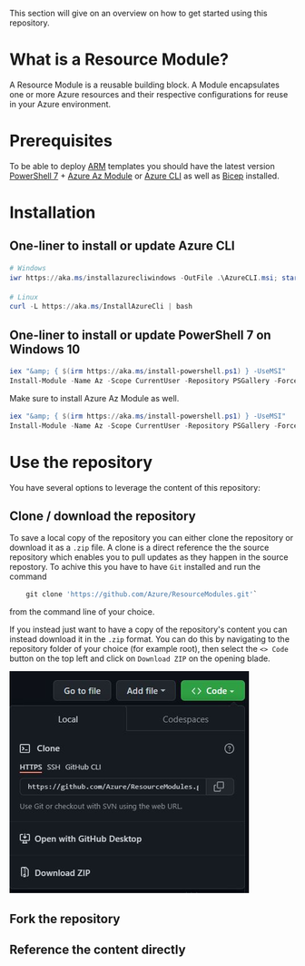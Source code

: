 This section will give on an overview on how to get started using this repository.

# What is a Resource Module?
A Resource Module is a reusable building block. A Module encapsulates one or more Azure resources and their respective configurations for reuse in your Azure environment.

# Prerequisites

To be able to deploy [ARM][AzureResourceManager] templates you should have the latest version [PowerShell 7][PowerShellDocs] + [Azure Az Module][InstallAzPs] or [Azure CLI](<https://docs.microsoft.com/en-us/cli/azure/>) as well as [Bicep][Bicep] installed.

# Installation

## One-liner to install or update Azure CLI

```PowerShell
# Windows
iwr https://aka.ms/installazurecliwindows -OutFile .\AzureCLI.msi; start msiexec.exe -Wait -ArgumentList '/I AzureCLI.msi /quiet'; rm .\AzureCLI.msi

# Linux
curl -L https://aka.ms/InstallAzureCli | bash
```

## One-liner to install or update PowerShell 7 on Windows 10

```PowerShell
iex "&amp; { $(irm https://aka.ms/install-powershell.ps1) } -UseMSI"
Install-Module -Name Az -Scope CurrentUser -Repository PSGallery -Force
```

Make sure to install Azure Az Module as well.

```PowerShell
iex "&amp; { $(irm https://aka.ms/install-powershell.ps1) } -UseMSI"
Install-Module -Name Az -Scope CurrentUser -Repository PSGallery -Force
```

# Use the repository

You have several options to leverage the content of this repository:

## Clone / download the repository
To save a local copy of the repository you can either clone the repository or download it as a `.zip` file.
A clone is a direct reference the the source repository which enables you to pull updates as they happen in the source repostory. To achive this you have to have `Git` installed and run the command

```PowerShell
    git clone 'https://github.com/Azure/ResourceModules.git'`
```

from the command line of your choice.

If you instead just want to have a copy of the repository's content you can instead download it in the `.zip` format. You can do this by navigating to the repository folder of your choice (for example root), then select the `<> Code` button on the top left and click on `Download ZIP` on the opening blade.

![How to download repository](./media/cloneDownloadRepo.JPG)


## Fork the repository

## Reference the content directly


<!-- References -->

<!-- External -->
[Bicep]: <https://github.com/Azure/bicep>
[Az]: <https://img.shields.io/powershellgallery/v/Az.svg?style=flat-square&label=Az>
[AzGallery]: <https://www.powershellgallery.com/packages/Az/>
[PowerShellCore]: <https://github.com/PowerShell/PowerShell/releases/latest>
[InstallAzPs]: <https://docs.microsoft.com/en-us/powershell/azure/install-az-ps>
[AzureResourceManager]: <https://docs.microsoft.com/en-us/azure/azure-resource-manager/management/overview>

<!-- Docs -->
[PowerShellDocs]: <https://docs.microsoft.com/en-us/powershell/>
